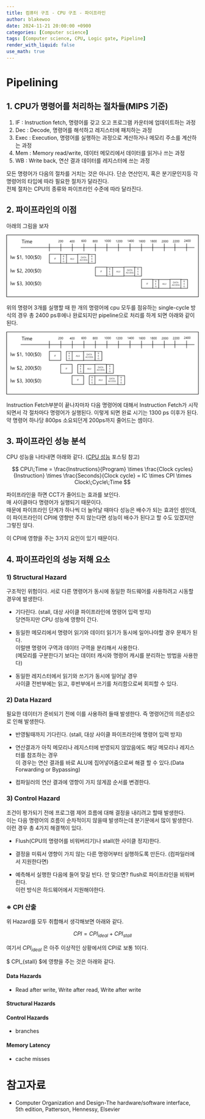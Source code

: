 ```yaml
---
title: 컴퓨터 구조 - CPU 구조 - 파이프라인
author: blakewoo
date: 2024-11-21 20:00:00 +0900
categories: [Computer science]
tags: [Computer science, CPU, Logic gate, Pipeline] 
render_with_liquid: false
use_math: true
---
```


# Pipelining

## 1. CPU가 명령어를 처리하는 절차들(MIPS 기준)
1. IF : Instruction fetch, 명령어를 갖고 오고 프로그램 카운터에 업데이트하는 과정
2. Dec : Decode, 명령어를 해석하고 레지스터에 패치하는 과정
3. Exec : Execution, 명령어를 실행하는 과정으로 계산하거나 메모리 주소를 계산하는 과정
4. Mem : Memory read/write, 데이터 메모리에서 데이터를 읽거나 쓰는 과정
5. WB : Write back, 연산 결과 데이터를 레지스터에 쓰는 과정

모든 명령어가 다음의 절차를 거치는 것은 아니다.
단순 연산인지, 혹은 분기문인지등 각 명령어의 타입에 따라 필요한 절차가 달라진다.   
전체 절차는 CPU의 종류와 파이프라인 수준에 따라 달라진다.

## 2. 파이프라인의 이점
아래의 그림을 보자

![img.png](/assets/blog/cs/cpu_structure/pipeline/img.png)

위의 명령어 3개를 실행할 때 한 개의 명령어에 cpu 모두를 점유하는 single-cycle 방식의
경우 총 2400 ps후에나 완료되지만 pipeline으로 처리를 하게 되면 아래와 같이 된다.

![img_1.png](/assets/blog/cs/cpu_structure/pipeline/img_1.png)

Instruction Fetch부분이 끝나자마자 다음 명령어에 대해서 Instruction Fetch가 시작되면서
각 절차마다 명령어가 실행된다. 이렇게 되면 완료 시기는 1300 ps 이후가 된다.
약 명령어 하나당 800ps 소요되던게 200ps까지 줄어드는 셈이다.

## 3. 파이프라인 성능 분석
CPU 성능을 나타내면 아래와 같다. ([CPU 성능](https://blakewoo.github.io/posts/%EC%BB%B4%ED%93%A8%ED%84%B0%EA%B5%AC%EC%A1%B0-CPU-%EC%84%B1%EB%8A%A5/) 포스팅 참고)

$$ CPU\;Time = \frac{Instructions}{Program} \times \frac{Clock cycles}{Instruction} \times \frac{Seconds}{Clock cycle} = IC \times CPI \times Clock\;Cycle\;Time $$

파이프라인을 하면 CCT가 줄어드는 효과를 보인다.   
매 사이클마다 명령어가 실행되기 때문이다.   
때문에 파이프라인 단계가 하나씩 더 늘어날 때마다 성능은 배수가 되는 효과인 셈인데,
이 파이프라인이 CPI에 영향만 주지 않는다면 성능이 배수가 된다고 할 수도 있겠지만 그렇진 않다.

이 CPI에 영향을 주는 3가지 요인이 있기 때문이다.

## 4. 파이프라인의 성능 저해 요소

### 1) Structural Hazard
구조적인 위험이다. 서로 다른 명령어가 동시에 동일한 하드웨어를 사용하려고 시동할 경우에 발생한다.

- 기다린다. (stall, 대상 사이클 파이프라인에 명령어 입력 방지)   
  당연하지만 CPU 성능에 영향이 간다.


- 동일한 메모리에서 명령어 읽기와 데이터 읽기가 동시에 일어나야할 경우 문제가 된다.   
  이럴땐 명령어 구역과 데이터 구역을 분리해서 사용한다.   
  (메모리를 구분한다기 보다는 데이터 캐시와 명령어 캐시를 분리하는 방법을 사용한다)


- 동일한 레지스터에서 읽기와 쓰기가 동시에 일어날 경우   
  사이클 전반부에는 읽고, 후반부에서 쓰기를 처리함으로써 회피할 수 있다.
  

### 2) Data Hazard
필요한 데이터가 준비되기 전에 이를 사용하려 들때 발생한다. 즉 명령어간의 의존성으로 인해 발생한다.

- 반영될때까지 기다린다. (stall, 대상 사이클 파이프라인에 명령어 입력 방지)


- 연산결과가 아직 메모리나 레지스터에 반영되지 않았음에도 해당 메모리나 레지스터를 참조하는 경우   
  이 경우는 연산 결과를 바로 ALU에 집어넣어줌으로써 해결 할 수 있다.(Data Forwarding or Bypassing)
  
- 컴파일러의 연산 결과에 영향이 가지 않게끔 순서를 변경한다.

### 3) Control Hazard
조건이 평가되기 전에 프로그램 제어 흐름에 대해 결정을 내리려고 할때 발생한다.   
이는 다음 명령어의 흐름이 순차적이지 않을때 발생하는데 분기문에서 많이 발생한다.   
이런 경우 총 4가지 해결책이 있다.

- Flush(CPU의 명령어를 비워버리기)나 stall(한 사이클 정지)한다.
  

- 결정을 미뤄서 영향이 가지 않는 다른 명령어부터 실행하도록 만든다. (컴파일러에서 지원한다면)
  

- 예측해서 실행한 다음에 들어 맞길 빈다. 안 맞으면? flush로 파이프라인을 비워버린다.   
  이런 방식은 하드웨어에서 지원해야한다.

### ※ CPI 산출
위 Hazard를 모두 취합해서 생각해보면 아래와 같다.

$$ CPI = CPI_{ideal} + CPI_{stall} $$

여기서 $CPI_{ideal}$ 은 아주 이상적인 상황에서의 CPI로 보통 1이다.

$ CPI_{stall} $에 영향을 주는 것은 아래와 같다.

#### Data Hazards
- Read after write, Write after read, Write after write

#### Structural Hazards
#### Control Hazards
- branches

#### Memory Latency 
- cache misses


# 참고자료
- Computer Organization and Design-The hardware/software interface, 5th edition, Patterson, Hennessy, Elsevier
